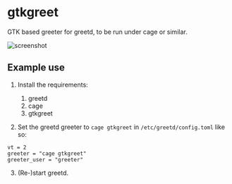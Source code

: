 # gtkgreet

GTK based greeter for greetd, to be run under cage or similar.

![screenshot](https://git.sr.ht/~kennylevinsen/gtkgreet/blob/master/assets/screenshot.png)

## Example use

1. Install the requirements:

    1. greetd
    2. cage
    3. gtkgreet

2. Set the greetd greeter to `cage gtkgreet` in `/etc/greetd/config.toml` like so:

```
vt = 2
greeter = "cage gtkgreet"
greeter_user = "greeter"
```

3. (Re-)start greetd.
